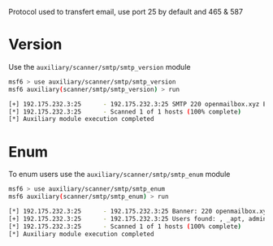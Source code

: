 Protocol used to transfert email, use port 25 by default and 465 & 587
# Version
Use the `auxiliary/scanner/smtp/smtp_version` module

```bash
msf6 > use auxiliary/scanner/smtp/smtp_version
msf6 auxiliary(scanner/smtp/smtp_version) > run

[+] 192.175.232.3:25      - 192.175.232.3:25 SMTP 220 openmailbox.xyz ESMTP Postfix: Welcome to our mail server.\x0d\x0a
[*] 192.175.232.3:25      - Scanned 1 of 1 hosts (100% complete)
[*] Auxiliary module execution completed
```
# Enum
To enum users use the `auxiliary/scanner/smtp/smtp_enum` module
```bash
msf6 > use auxiliary/scanner/smtp/smtp_enum
msf6 auxiliary(scanner/smtp/smtp_enum) > run

[*] 192.175.232.3:25      - 192.175.232.3:25 Banner: 220 openmailbox.xyz ESMTP Postfix: Welcome to our mail server.
[+] 192.175.232.3:25      - 192.175.232.3:25 Users found: , _apt, admin, administrator, backup, bin, daemon, games, gnats, irc, list, lp, mail, man, news, nobody, postfix, postmaster, proxy, sync, sys, uucp, www-data
[*] 192.175.232.3:25      - Scanned 1 of 1 hosts (100% complete)
[*] Auxiliary module execution completed
```
